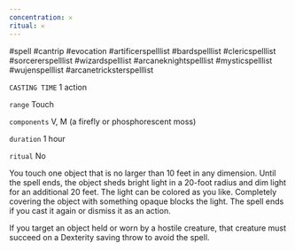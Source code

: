 ```yaml
---
concentration: 𐄂
ritual: 𐄂
---
```

#spell #cantrip #evocation #artificerspelllist #bardspelllist #clericspelllist #sorcererspelllist #wizardspelllist #arcaneknightspelllist #mysticspelllist #wujenspelllist #arcanetricksterspelllist

`CASTING TIME`
1 action

`range`
Touch

`components`
V, M (a firefly or phosphorescent moss)

`duration`
1 hour

`ritual`
No

You touch one object that is no larger than 10 feet in any dimension. Until the spell ends, the object sheds bright light in a 20-foot radius and dim light for an additional 20 feet. The light can be colored as you like. Completely covering the object with something opaque blocks the light. The spell ends if you cast it again or dismiss it as an action.

If you target an object held or worn by a hostile creature, that creature must succeed on a Dexterity saving throw to avoid the spell.